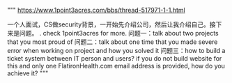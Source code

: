 """
https://www.1point3acres.com/bbs/thread-517971-1-1.html

一个人面试，CS做security背景，一开始先介绍公司，然后让我介绍自己。接下来是问题。
. check 1point3acres for more.
问题一：talk about two projects that you most proud of
问题二：talk about one time that you made severe error when working on project and how you solved it
问题三：how to build a ticket system between IT person and users? if you do not build website for this and only one FlatironHealth.com email address is provided, how do you achieve it?
"""
